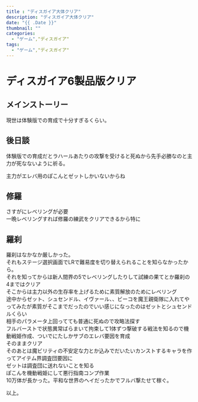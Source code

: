 ```yaml
---
title : "ディスガイア大体クリア"
description: "ディスガイア大体クリア"
date: "{{ .Date }}"
thumbnail: ""
categories:
  - "ゲーム","ディスガイア"
tags:
  - "ゲーム","ディスガイア"
---
```


# ディスガイア6製品版クリア
## メインストーリー
現世は体験版での育成で十分すぎるくらい。
## 後日談
体験版での育成だとラハールあたりの攻撃を受けると死ぬから先手必勝なのと主力が死なないように祈る。

主力がエレバ用のぽこんとゼットしかいないからね
## 修羅
さすがにレベリングが必要   
一晩レベリングすれば修羅の練武をクリアできるから特に  
## 羅刹
羅刹はなかなか厳しかった。  
それもステージ選択画面でLRで難易度を切り替えられることを知らなかったから。  
それを知ってからは新人間界の5でレベリングしたりして試練の果てとか羅刹の4まではクリア  
そこからは主力以外の生存率を上げるために素質解放のためにレベリング  
途中からゼット、シュセンドル、イヴァール、、ビーコを魔王親衛隊に入れてやってみたが素質がそこまでだったのでいい感じになったのはゼットとシュセンドルくらい  
相手のパラメータ上回ってても普通に死ぬので攻略法探す  
フルバーストで状態異常ばらまいて拘束して1体ずつ撃破する戦法を知るので機動戦姫作成、ついでにたしかサブのエレバ要因を育成  
そのままクリア  
そのあとは魔ビリティの不安定な力とか込みでだいたいカンストするキャラを作ってアイテム界調査団要因に  
ゼットは調査団に送れないことを知る  
ぽこんを機動戦姫にして悪行指南コンプ作業  
10万体が長かった。平和な世界のヘイだったかでフルバ撃たせて稼ぐ。  

以上。
